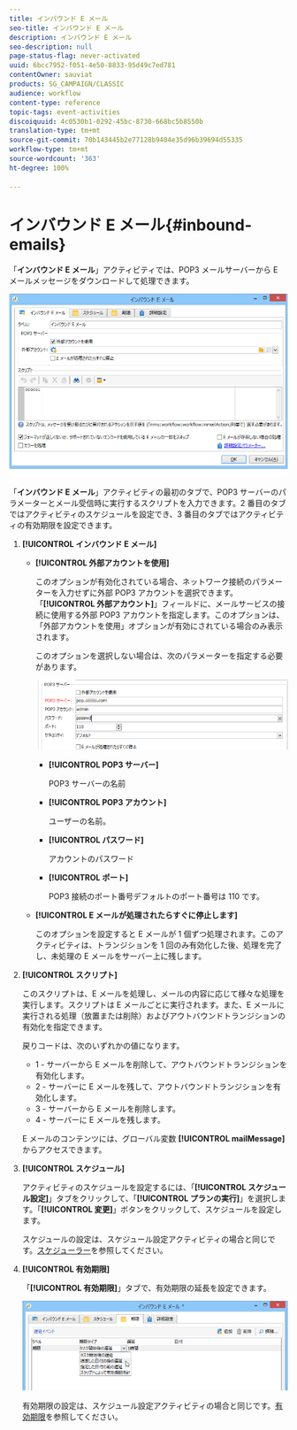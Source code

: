 ```yaml
---
title: インバウンド E メール
seo-title: インバウンド E メール
description: インバウンド E メール
seo-description: null
page-status-flag: never-activated
uuid: 6bcc7952-f051-4e50-8833-95d49c7ed781
contentOwner: sauviat
products: SG_CAMPAIGN/CLASSIC
audience: workflow
content-type: reference
topic-tags: event-activities
discoiquuid: 4c0530b1-0292-45bc-8730-668bc5b8550b
translation-type: tm+mt
source-git-commit: 70b143445b2e77128b9404e35d96b39694d55335
workflow-type: tm+mt
source-wordcount: '363'
ht-degree: 100%

---
```



# インバウンド E メール{#inbound-emails}

「**インバウンド E メール**」アクティビティでは、POP3 メールサーバーから E メールメッセージをダウンロードして処理できます。

![](assets/email_rec_edit_1.png)

「**インバウンド E メール**」アクティビティの最初のタブで、POP3 サーバーのパラメーターとメール受信時に実行するスクリプトを入力できます。2 番目のタブではアクティビティのスケジュールを設定でき、3 番目のタブではアクティビティの有効期限を設定できます。

1. **[!UICONTROL インバウンド E メール]**

   * **[!UICONTROL 外部アカウントを使用]**

      このオプションが有効化されている場合、ネットワーク接続のパラメーターを入力せずに外部 POP3 アカウントを選択できます。「**[!UICONTROL 外部アカウント]**」フィールドに、メールサービスの接続に使用する外部 POP3 アカウントを指定します。このオプションは、「外部アカウントを使用」オプションが有効にされている場合のみ表示されます。

      このオプションを選択しない場合は、次のパラメーターを指定する必要があります。

      ![](assets/email_rec_edit_1b.png)

      * **[!UICONTROL POP3 サーバー]**

         POP3 サーバーの名前

      * **[!UICONTROL POP3 アカウント]**

         ユーザーの名前。

      * **[!UICONTROL パスワード]**

         アカウントのパスワード

      * **[!UICONTROL ポート]**

         POP3 接続のポート番号デフォルトのポート番号は 110 です。
   * **[!UICONTROL E メールが処理されたらすぐに停止します]**

      このオプションを設定すると E メールが 1 個ずつ処理されます。このアクティビティは、トランジションを 1 回のみ有効化した後、処理を完了し、未処理の E メールをサーバー上に残します。


1. **[!UICONTROL スクリプト]**

   このスクリプトは、E メールを処理し、メールの内容に応じて様々な処理を実行します。スクリプトは E メールごとに実行されます。また、E メールに実行される処理（放置または削除）およびアウトバウンドトランジションの有効化を指定できます。

   戻りコードは、次のいずれかの値になります。

   * 1 - サーバーから E メールを削除して、アウトバウンドトランジションを有効化します。
   * 2 - サーバーに E メールを残して、アウトバウンドトランジションを有効化します。
   * 3 - サーバーから E メールを削除します。
   * 4 - サーバーに E メールを残します。

   E メールのコンテンツには、グローバル変数 **[!UICONTROL mailMessage]** からアクセスできます。

1. **[!UICONTROL スケジュール]**

   アクティビティのスケジュールを設定するには、「**[!UICONTROL スケジュール設定]**」タブをクリックして、「**[!UICONTROL プランの実行]**」を選択します。「**[!UICONTROL 変更]**」ボタンをクリックして、スケジュールを設定します。

   スケジュールの設定は、スケジュール設定アクティビティの場合と同じです。[スケジューラー](../../workflow/using/scheduler.md)を参照してください。

1. **[!UICONTROL 有効期限]**

   「**[!UICONTROL 有効期限]**」タブで、有効期限の延長を設定できます。

   ![](assets/email_rec_edit_3.png)

   有効期限の設定は、スケジュール設定アクティビティの場合と同じです。[有効期限](../../workflow/using/defining-approvals.md)を参照してください。

